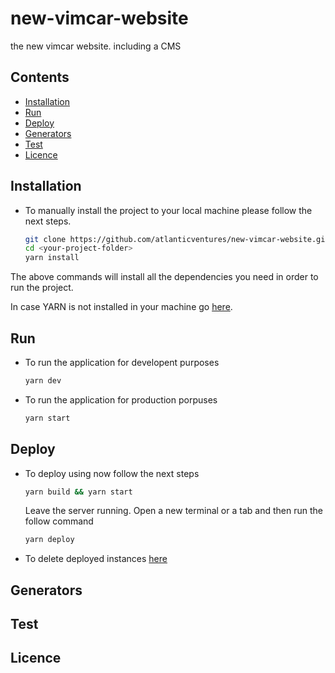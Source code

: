 # new-vimcar-website 
the new vimcar website. including a CMS  

## Contents

- [Installation](#installation)
- [Run](#run)
- [Deploy](#deploy)
- [Generators](#generators)
- [Test](#test)
- [Licence](#licence)

## Installation
* To manually install the project to your local machine please follow the next steps.
    ``` sh
    git clone https://github.com/atlanticventures/new-vimcar-website.git <your-project-folder> 
    cd <your-project-folder> 
    yarn install
    ```
The above commands will install all the dependencies you need in order to run the project.

In case YARN is not installed in your machine go [here](https://yarnpkg.com/lang/en/docs/install/).

## Run
* To run the application for developent purposes 
    ``` sh
    yarn dev
    ```
* To run the application for production porpuses 
    ``` sh
    yarn start
    ```
## Deploy 
* To deploy using now follow the next steps

    ``` sh
    yarn build && yarn start
    ```
    Leave the server running.
    Open a new terminal or a tab and then run the follow command
    
    ``` sh
    yarn deploy
    ```
* To delete deployed instances [here](https://zeit.co/blog/now-rm-is-here-and-more)

## Generators

## Test 

## Licence